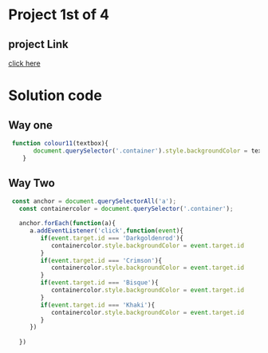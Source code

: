 # Project 1st of 4
## project Link
[click here](https://prakalppandey.github.io/project4in1/project1/project1.html)
# Solution code 
## Way one
```javascript
 function colour11(textbox){
       document.querySelector('.container').style.backgroundColor = textbox;
    }
```
## Way Two
```javascript
 const anchor = document.querySelectorAll('a');
   const containercolor = document.querySelector('.container');

   anchor.forEach(function(a){
      a.addEventListener('click',function(event){
         if(event.target.id === 'Darkgoldenrod'){
            containercolor.style.backgroundColor = event.target.id
         }
         if(event.target.id === 'Crimson'){
            containercolor.style.backgroundColor = event.target.id
         }
         if(event.target.id === 'Bisque'){
            containercolor.style.backgroundColor = event.target.id
         }
         if(event.target.id === 'Khaki'){
            containercolor.style.backgroundColor = event.target.id
         }
      })
  
   })
```
